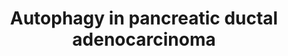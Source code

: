 ---
annotations:
- id: PW:0000626
  parent: disease pathway
  type: Pathway Ontology
  value: pancreatic cancer pathway
- id: PW:0000278
  parent: regulatory pathway
  type: Pathway Ontology
  value: autophagy pathway
authors:
- Ncananfiliz
- IsabelWassink
- Egonw
- DeSl
description: 'This pathway demonstrates autophagy upregulation during pancreatic ductal
  adenocarcinoma (PDAC). It covers autophagy accumulation as well as how this promotes
  cell proliferation in tumor microenvironment. Autophagy in PDAC affects mTOR signaling
  pathways as well as MAPK signaling pathway. '
last-edited: 2023-03-24
organisms:
- Homo sapiens
redirect_from:
- /index.php/Pathway:WP5331
- /instance/WP5331
- /instance/WP5331_r125779
revision: r125779
schema-jsonld:
- '@context': https://schema.org/
  '@id': https://wikipathways.github.io/pathways/WP5331.html
  '@type': Dataset
  creator:
    '@type': Organization
    name: WikiPathways
  description: 'This pathway demonstrates autophagy upregulation during pancreatic
    ductal adenocarcinoma (PDAC). It covers autophagy accumulation as well as how
    this promotes cell proliferation in tumor microenvironment. Autophagy in PDAC
    affects mTOR signaling pathways as well as MAPK signaling pathway. '
  keywords:
  - AGER
  - ATG7
  - BECN1
  - HMGB1
  - IPO8
  - KRAS
  - MAP1LC3B
  - MDM2
  - MITF
  - NFE2L2
  - NFKB1
  - PINK1
  - PRKN
  - SHOC2
  - SQSTM1
  - STAT3
  - TFE3
  - TFEB
  - TP53
  - VMP1
  - 'reactive oxygen species '
  license: CC0
  name: Autophagy in pancreatic ductal adenocarcinoma
seo: CreativeWork
title: Autophagy in pancreatic ductal adenocarcinoma
wpid: WP5331
---